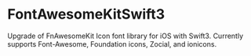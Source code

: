 # FontAwesomeKitSwift3
Upgrade of FnAwesomeKit Icon font library for iOS with Swift3. Currently supports Font-Awesome, Foundation icons, Zocial, and ionicons.
